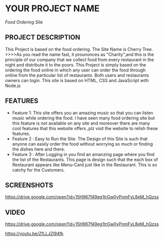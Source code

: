 # YOUR PROJECT NAME
*Food Ordering Site*

## PROJECT DESCRIPTION
This Project is based on the food ordering. The Site Name is Cherry Tree. >>>>As you read the name fast, it prounonces as "Charity",and this is the principle of our company that we collect food from every restaurant in the night and distribute it to the poors.
This Project is simply based on the ordering the food online in which any user can order the food through online from the particular list of restaurants. Both users and restaurants owners can login. This site is based on HTML, CSS and JavaScript with Node.js

## FEATURES

* Feature 1: This site offers you an amazing music so that you can listen music while ordering the food. I have seen many food ordering site but this feature is not available on any site and moreover there are many cool features that this website offers ,plz visit the website to relish these features.
* Feature 2 : Easy to Run the Site. The Design of this Site is such that anyone can easily order the food without worrying so much or finding the dishes here and there.
* Feature 3 : After Logging in you find an amanzing page where you find the list of the Restaurants. This page is design such that the each box of Restaurant appears like Menu-Card just like in the Restaurant. This is so catchy for the Customers.

## SCREENSHOTS
https://drive.google.com/open?id=15H967f49eg1trGw0yPnmFyL8eM_hQzss


## VIDEO
https://drive.google.com/open?id=15H967f49eg1trGw0yPnmFyL8eM_hQzss

https://youtu.be/ZfLLJZl94fk

